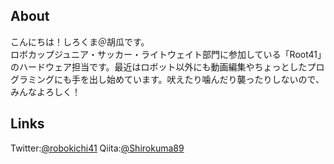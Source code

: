 ## About

こんにちは！しろくま＠胡瓜です。  
ロボカップジュニア・サッカー・ライトウェイト部門に参加している「Root41」のハードウェア担当です。最近はロボット以外にも動画編集やちょっとしたプログラミングにも手を出し始めています。吠えたり噛んだり襲ったりしないので、みんなよろしく！

## Links

Twitter:[@robokichi41](https://twitter.com/robokichi41)
Qiita:[@Shirokuma89](https://qiita.com/Shirokuma89)
